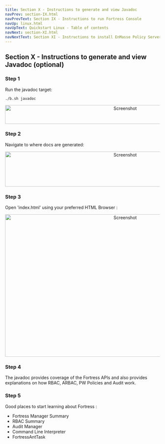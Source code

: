 ```yaml
---
title: Section X - Instructions to generate and view Javadoc
navPrev: section-IX.html
navPrevText: Section IX - Instructions to run Fortress Console
navUp: linux.html
navUpText: Quickstart Linux - Table of contents
navNext: section-XI.html
navNextText: Section XI - Instructions to install EnMasse Policy Server Demo
---
```


## Section X - Instructions to generate and view Javadoc (optional)

### Step 1

Run the javadoc target:

	./b.sh javadoc 

<CENTER>
  <IMG src="../../images/Screenshot24-ant-javadoc.png" alt="Screenshot" width="766" height="61"/>
</CENTER>


### Step 2

Navigate to where docs are generated:

<CENTER>
  <IMG src="../../images/Screenshot25-javadoc-listing.png" alt="Screenshot" width="766" height="114"/>
</CENTER>

### Step 3

Open 'index.html' using your preferred HTML Browser :

<CENTER>
  <IMG src="../../images/Screenshot26-javadoc.png" alt="Screenshot" width="766" height="463"/>
</CENTER>

### Step 4

The javadoc provides coverage of the Fortress APIs and also provides explanations on how RBAC, ARBAC, PW Policies and Audit work.

### Step 5

Good places to start learning about Fortress : 

* Fortress Manager Summary
* RBAC Summary
* Audit Manager
* Command Line Interpreter
* FortressAntTask
